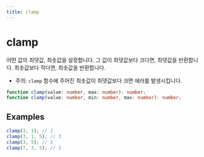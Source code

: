```yaml
---
title: clamp
---
```


# clamp

어떤 값의 최댓값, 최솟값을 설정합니다. 그 값이 최댓값보다 크다면, 최댓값을 반환합니다. 최솟값보다 작다면, 최솟값을 반환합니다.

- 주의: `clamp` 함수에 주어진 최솟값이 최댓값보다 크면 에러를 발생시킵니다.

```typescript
function clamp(value: number, max: number): number;
function clamp(value: number, min: number, max: number): number;
```

## Examples

```typescript
clamp(3, 1); // 1
clamp(3, 1, 5); // 3
clamp(3, 5); // 3
clamp(7, 3, 5); // 5
```
